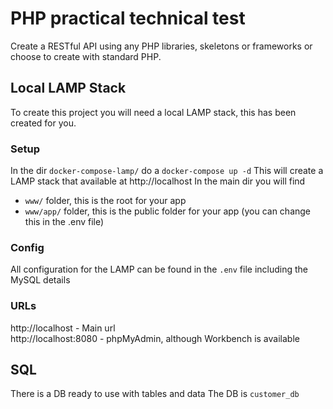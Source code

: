 # PHP practical technical test
Create a RESTful API using any PHP libraries, skeletons or frameworks or choose to create with standard PHP.

## Local LAMP Stack 
To create this project you will need a local LAMP stack, this has been created for you.

### Setup
In the dir `docker-compose-lamp/` do a `docker-compose up -d`
This will create a LAMP stack that available at http://localhost 
In the main dir you will find
  - `www/` folder, this is the root for your app
  - `www/app/` folder, this is the public folder for your app (you can change this in the .env file)

### Config
All configuration for the LAMP can be found in the `.env` file including the MySQL details

### URLs
http://localhost - Main url  
http://localhost:8080 - phpMyAdmin, although Workbench is available   

## SQL
There is a DB ready to use with tables and data
The DB is `customer_db`

